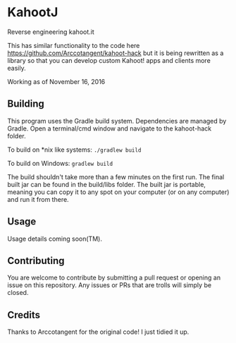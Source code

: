 # KahootJ

Reverse engineering kahoot.it

This has similar functionality to the code here https://github.com/Arccotangent/kahoot-hack but it is being rewritten as a library so that you can develop custom Kahoot! apps and clients more easily.

Working as of November 16, 2016

## Building

This program uses the Gradle build system. Dependencies are managed by Gradle. Open a terminal/cmd window and navigate to the kahoot-hack folder.

To build on \*nix like systems: `./gradlew build`

To build on Windows: `gradlew build`

The build shouldn't take more than a few minutes on the first run. The final built jar can be found in the build/libs folder. The built jar is portable, meaning you can copy it to any spot on your computer (or on any computer) and run it from there.

## Usage

Usage details coming soon(TM).

## Contributing

You are welcome to contribute by submitting a pull request or opening an issue on this repository. Any issues or PRs that are trolls will simply be closed.

## Credits

Thanks to Arccotangent for the original code! I just tidied it up.

